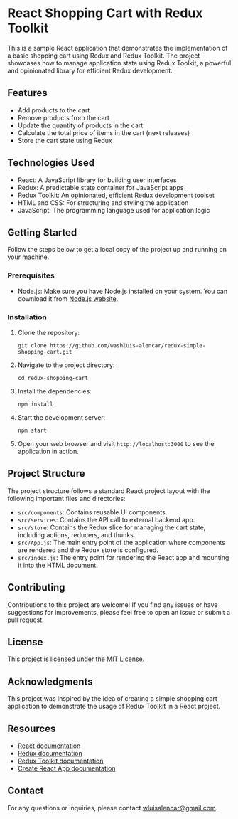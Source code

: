 # React Shopping Cart with Redux Toolkit

This is a sample React application that demonstrates the implementation of a basic shopping cart using Redux and Redux Toolkit. The project showcases how to manage application state using Redux Toolkit, a powerful and opinionated library for efficient Redux development.

## Features

- Add products to the cart
- Remove products from the cart
- Update the quantity of products in the cart
- Calculate the total price of items in the cart (next releases)
- Store the cart state using Redux

## Technologies Used

- React: A JavaScript library for building user interfaces
- Redux: A predictable state container for JavaScript apps
- Redux Toolkit: An opinionated, efficient Redux development toolset
- HTML and CSS: For structuring and styling the application
- JavaScript: The programming language used for application logic

## Getting Started

Follow the steps below to get a local copy of the project up and running on your machine.

### Prerequisites

- Node.js: Make sure you have Node.js installed on your system. You can download it from [Node.js website](https://nodejs.org/).

### Installation

1. Clone the repository:
   ```shell
   git clone https://github.com/washluis-alencar/redux-simple-shopping-cart.git
   ```

2. Navigate to the project directory:
   ```shell
   cd redux-shopping-cart
   ```

3. Install the dependencies:
   ```shell
   npm install
   ```

4. Start the development server:
   ```shell
   npm start
   ```

5. Open your web browser and visit `http://localhost:3000` to see the application in action.

## Project Structure

The project structure follows a standard React project layout with the following important files and directories:

- `src/components`: Contains reusable UI components.
- `src/services`: Contains the API call to external backend app.
- `src/store`: Contains the Redux slice for managing the cart state, including actions, reducers, and thunks.
- `src/App.js`: The main entry point of the application where components are rendered and the Redux store is configured.
- `src/index.js`: The entry point for rendering the React app and mounting it into the HTML document.

## Contributing 

Contributions to this project are welcome! If you find any issues or have suggestions for improvements, please feel free to open an issue or submit a pull request.

## License

This project is licensed under the [MIT License](LICENSE).

## Acknowledgments

This project was inspired by the idea of creating a simple shopping cart application to demonstrate the usage of Redux Toolkit in a React project.

## Resources

- [React documentation](https://reactjs.org/docs)
- [Redux documentation](https://redux.js.org/introduction/getting-started)
- [Redux Toolkit documentation](https://redux-toolkit.js.org/introduction/getting-started)
- [Create React App documentation](https://create-react-app.dev/docs/getting-started)

## Contact

For any questions or inquiries, please contact [wluisalencar@gmail.com](mailto:wluisalencar@gmail.com).
